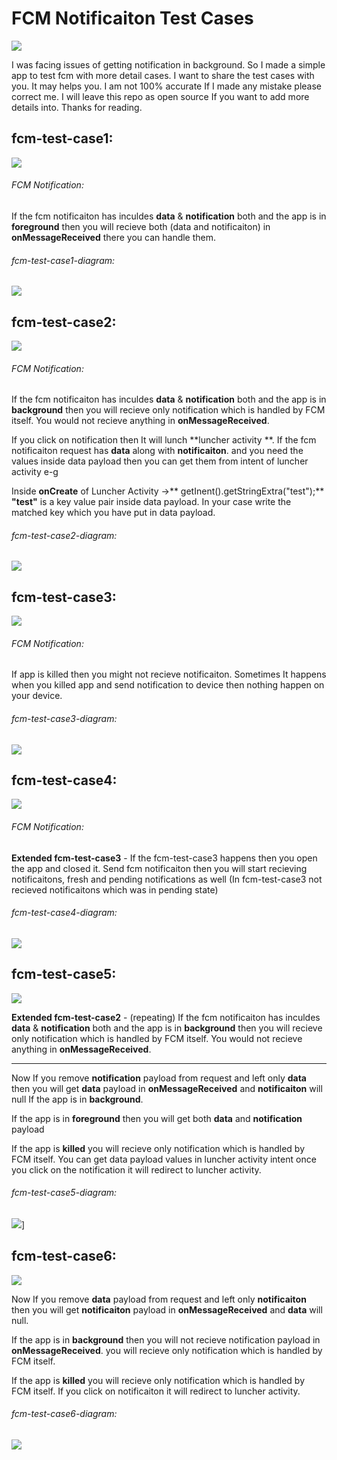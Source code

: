 

# FCM Notificaiton Test Cases

![](https://pandao.github.io/editor.md/images/logos/editormd-logo-180x180.png)

I was facing issues of getting notification in background. So I made a simple app to test fcm with more detail cases. I want to share the test cases with you. It may helps you. I am not 100% accurate If I made any mistake please correct me. I will leave this repo as open source If you want to add more details into. Thanks for reading.

## fcm-test-case1:
![](https://github.com/shahzadafridi/FCM-Notification-Test-Cases/blob/main/fcm-test-case1.png?raw=true)

######  FCM Notification:

If the fcm notificaiton has inculdes **data** & **notification** both and the app is in **foreground** then you will recieve both (data and notificaiton) in **onMessageReceived** there you can handle them.

######  fcm-test-case1-diagram:
![](https://github.com/shahzadafridi/FCM-Notification-Test-Cases/blob/main/fcm-test-case1-diagram.PNG?raw=true)

## fcm-test-case2:
![](https://github.com/shahzadafridi/FCM-Notification-Test-Cases/blob/main/fcm-test-case2.png?raw=true)

######  FCM Notification:

If the fcm notificaiton has inculdes **data** & **notification** both and the app is in **background** then you will recieve only notification which is handled by FCM itself. You would not recieve anything in **onMessageReceived**.

If you click on notification then It will lunch **luncher activity **. If the fcm notificaiton request has **data** along with **notificaiton**. and you need the values inside data payload then you can get them from intent of luncher activity e-g

Inside **onCreate** of Luncher Activity ->** getInent().getStringExtra("test");**
**"test"** is a key value pair inside data payload. In your case write the matched key which you have put in data payload.

######  fcm-test-case2-diagram:
![](https://github.com/shahzadafridi/FCM-Notification-Test-Cases/blob/main/fcm-test-case2-diagram.PNG?raw=true)

## fcm-test-case3:
![](https://github.com/shahzadafridi/FCM-Notification-Test-Cases/blob/main/fcm-test-case3.png?raw=true)

######  FCM Notification:

If app is killed then you might not recieve notificaiton. Sometimes It happens when you killed app and send notification to device then nothing happen on your device.

######  fcm-test-case3-diagram:
![](https://github.com/shahzadafridi/FCM-Notification-Test-Cases/blob/main/fcm-test-case3-diagram.PNG?raw=true)

## fcm-test-case4:
![](https://github.com/shahzadafridi/FCM-Notification-Test-Cases/blob/main/fcm-test-case4.png?raw=true)

######  FCM Notification:

**Extended fcm-test-case3** - If the fcm-test-case3 happens then you open the app and closed it. Send fcm notificaiton then you will start recieving notificaitons, fresh and pending notifications as well (In fcm-test-case3 not recieved notificaitons which was in pending state)

######  fcm-test-case4-diagram:
![](https://github.com/shahzadafridi/FCM-Notification-Test-Cases/blob/main/fcm-test-case4-diagram.PNG?raw=true)

## fcm-test-case5:
![](https://github.com/shahzadafridi/FCM-Notification-Test-Cases/blob/main/fcm-test-case5.png?raw=true)

**Extended fcm-test-case2** - (repeating) If the fcm notificaiton has inculdes **data** & **notification** both and the app is in **background** then you will recieve only notification which is handled by FCM itself. You would not recieve anything in **onMessageReceived**.

------------


Now If you remove **notification** payload from request and left only **data** then you will get **data** payload in **onMessageReceived** and **notificaiton** will null If the app is in **background**.

If the app is in **foreground** then you will get both **data** and **notification** payload

If the app is **killed** you will recieve only notification which is handled by FCM itself. You can get data payload values in luncher activity intent once you click on the notification it will redirect to luncher activity.

######  fcm-test-case5-diagram:
![](https://github.com/shahzadafridi/FCM-Notification-Test-Cases/blob/main/fcm-test-case5-diagram.PNG?raw=true)]

## fcm-test-case6:
![](https://github.com/shahzadafridi/FCM-Notification-Test-Cases/blob/main/fcm-test-case6.png?raw=true)
 
Now If you remove **data** payload from request and left only **notificaiton** then you will get **notificaiton** payload in **onMessageReceived** and **data** will null.

If the app is in **background** then you will not recieve notification payload in **onMessageReceived**. you will recieve only notification which is handled by FCM itself.

If the app is **killed** you will recieve only notification which is handled by FCM itself. If you click on notificaiton it will redirect to luncher activity.

######  fcm-test-case6-diagram:
![](https://github.com/shahzadafridi/FCM-Notification-Test-Cases/blob/main/fcm-test-case6-diagram.PNG?raw=true)

 
